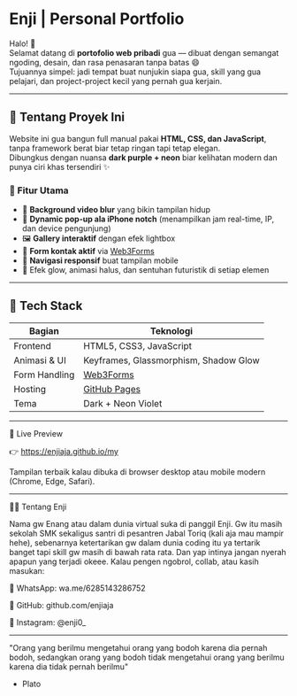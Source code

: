 #  Enji | Personal Portfolio

Halo! 👋  
Selamat datang di **portofolio web pribadi** gua — dibuat dengan semangat ngoding, desain, dan rasa penasaran tanpa batas 😄  
Tujuannya simpel: jadi tempat buat nunjukin siapa gua, skill yang gua pelajari, dan project-project kecil yang pernah gua kerjain.

---

## 🧠 Tentang Proyek Ini

Website ini gua bangun full manual pakai **HTML, CSS, dan JavaScript**, tanpa framework berat biar tetap ringan tapi tetap elegan.  
Dibungkus dengan nuansa **dark purple + neon** biar kelihatan modern dan punya ciri khas tersendiri ✨

### 🔮 Fitur Utama
- 🎥 **Background video blur** yang bikin tampilan hidup  
- 💜 **Dynamic pop-up ala iPhone notch** (menampilkan jam real-time, IP, dan device pengunjung)  
- 🖼️ **Gallery interaktif** dengan efek lightbox  
- 📩 **Form kontak aktif** via [Web3Forms](https://web3forms.com/)  
- 🧭 **Navigasi responsif** buat tampilan mobile  
- 🌙 Efek glow, animasi halus, dan sentuhan futuristik di setiap elemen  

---

## 🧩 Tech Stack

| Bagian | Teknologi |
|---------|------------|
| Frontend | HTML5, CSS3, JavaScript |
| Animasi & UI | Keyframes, Glassmorphism, Shadow Glow |
| Form Handling | [Web3Forms](https://web3forms.com/) |
| Hosting | [GitHub Pages](https://pages.github.com/) |
| Tema | Dark + Neon Violet |

---

📸 Live Preview

👉 https://enjiaja.github.io/my

Tampilan terbaik kalau dibuka di browser desktop atau mobile modern (Chrome, Edge, Safari).

---

👨‍💻 Tentang Enji

Nama gw Enang atau dalam dunia virtual suka di panggil Enji. Gw itu masih sekolah SMK sekaligus santri di pesantren Jabal Toriq (kali aja mau mampir hehe), sebenarnya ketertarikan gw dalam dunia coding itu ya tertarik banget tapi skill gw masih di bawah rata rata. Dan yap intinya jangan nyerah apapun yang terjadi okeee.
Kalau pengen ngobrol, collab, atau kasih masukan:

💬 WhatsApp: wa.me/6285143286752

🐙 GitHub: github.com/enjiaja

📸 Instagram: @enji0_

---

"Orang yang berilmu mengetahui orang yang bodoh karena dia pernah
bodoh, sedangkan orang yang bodoh tidak mengetahui orang yang berilmu karena dia tidak pernah berilmu"

- Plato
